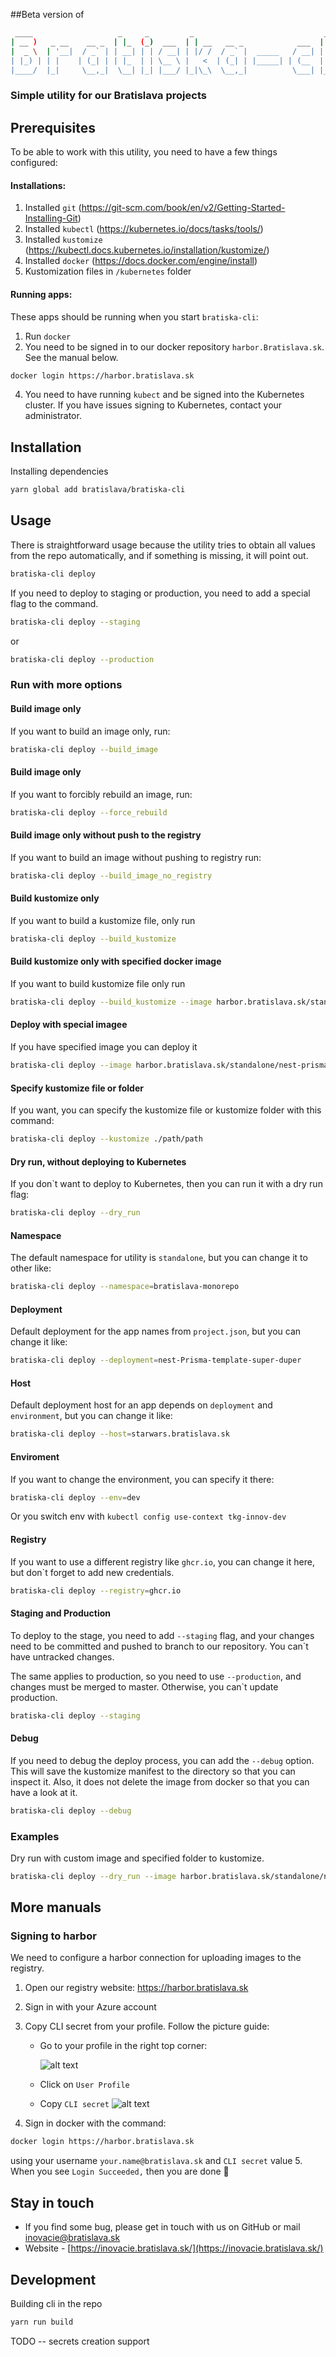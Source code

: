 ##Beta version of

```bash
 ____                   _     _         _                             _   _
| __ )   _ __    __ _  | |_  (_)  ___  | | __   __ _            ___  | | (_)
|  _ \  | '__|  / _` | | __| | | / __| | |/ /  / _` |  _____   / __| | | | |
| |_) | | |    | (_| | | |_  | | \__ \ |   <  | (_| | |_____| | (__  | | | |
|____/  |_|     \__,_|  \__| |_| |___/ |_|\_\  \__,_|          \___| |_| |_|
```

### Simple utility for our Bratislava projects

## Prerequisites

To be able to work with this utility, you need to have a few things configured:

#### Installations:

1. Installed `git` (https://git-scm.com/book/en/v2/Getting-Started-Installing-Git)
2. Installed `kubectl` (https://kubernetes.io/docs/tasks/tools/)
3. Installed `kustomize` (https://kubectl.docs.kubernetes.io/installation/kustomize/)
4. Installed `docker` (https://docs.docker.com/engine/install)
5. Kustomization files in `/kubernetes` folder

#### Running apps:

These apps should be running when you start `bratiska-cli`:

1. Run `docker`
2. You need to be signed in to our docker repository `harbor.Bratislava.sk`. See the manual below.

```bash
docker login https://harbor.bratislava.sk
```

4. You need to have running `kubect` and be signed into the Kubernetes cluster. If you have issues signing to Kubernetes, contact your administrator.

## Installation

Installing dependencies

```bash
yarn global add bratislava/bratiska-cli
```

## Usage

There is straightforward usage because the utility tries to obtain all values from the repo automatically, and if something is missing, it will point out.

```bash
bratiska-cli deploy
```

If you need to deploy to staging or production, you need to add a special flag to the command.

```bash
bratiska-cli deploy --staging
```

or

```bash
bratiska-cli deploy --production
```

### Run with more options

#### Build image only

If you want to build an image only, run:

```bash
bratiska-cli deploy --build_image
```

#### Build image only

If you want to forcibly rebuild an image, run:

```bash
bratiska-cli deploy --force_rebuild
```

#### Build image only without push to the registry

If you want to build an image without pushing to registry run:

```bash
bratiska-cli deploy --build_image_no_registry
```

#### Build kustomize only

If you want to build a kustomize file, only run

```bash
bratiska-cli deploy --build_kustomize
```

#### Build kustomize only with specified docker image

If you want to build kustomize file only run

```bash
bratiska-cli deploy --build_kustomize --image harbor.bratislava.sk/standalone/nest-prisma-template:bratiska-cli-3f3ce4fd14c76138a081596b2987a81f18a3c747-master-untracked
```

#### Deploy with special imagee

If you have specified image you can deploy it

```bash
bratiska-cli deploy --image harbor.bratislava.sk/standalone/nest-prisma-template:bratiska-cli-3f3ce4fd14c76138a081596b2987a81f18a3c747-master-untracked
```

#### Specify kustomize file or folder

If you want, you can specify the kustomize file or kustomize folder with this command:

```bash
bratiska-cli deploy --kustomize ./path/path
```

#### Dry run, without deploying to Kubernetes

If you don`t want to deploy to Kubernetes, then you can run it with a dry run flag:

```bash
bratiska-cli deploy --dry_run
```

#### Namespace

The default namespace for utility is `standalone`, but you can change it to other like:

```bash
bratiska-cli deploy --namespace=bratislava-monorepo
```

#### Deployment

Default deployment for the app names from `project.json`, but you can change it like:

```bash
bratiska-cli deploy --deployment=nest-Prisma-template-super-duper
```

#### Host

Default deployment host for an app depends on `deployment` and `environment`, but you can change it like:

```bash
bratiska-cli deploy --host=starwars.bratislava.sk
```

#### Enviroment

If you want to change the environment, you can specify it there:

```bash
bratiska-cli deploy --env=dev
```

Or you switch env with `kubectl config use-context tkg-innov-dev`

#### Registry

If you want to use a different registry like `ghcr.io`, you can change it here, but don`t forget to add new credentials.

```bash
bratiska-cli deploy --registry=ghcr.io
```

#### Staging and Production

To deploy to the stage, you need to add `--staging` flag, and your changes need to be committed and pushed to branch to our repository. You can`t have untracked changes.

The same applies to production, so you need to use `--production`, and changes must be merged to master. Otherwise, you can`t update production.

```bash
bratiska-cli deploy --staging
```

#### Debug

If you need to debug the deploy process, you can add the `--debug` option. This will save the kustomize manifest to the directory so that you can inspect it. Also, it does not delete the image from docker so that you can have a look at it.

```bash
bratiska-cli deploy --debug
```

### Examples

Dry run with custom image and specified folder to kustomize.

```bash
bratiska-cli deploy --dry_run --image harbor.bratislava.sk/standalone/nest-prisma-template:bratiska-cli-3f3ce4fd14c76138a081596b2987a81f18a3c747-master-untracked --kustomize ./kubernetes/base
```

## More manuals

### Signing to harbor

We need to configure a harbor connection for uploading images to the registry.

1. Open our registry website: https://harbor.bratislava.sk
2. Sign in with your Azure account
3. Copy CLI secret from your profile. Follow the picture guide:

   - Go to your profile in the right top corner:

     ![alt text](./public/readme/user.png)

   - Click on `User Profile`
   - Copy `CLI secret`
     ![alt text](./public/readme/profile.png)

4. Sign in docker with the command:

```bash
docker login https://harbor.bratislava.sk
```

using your username `your.name@bratislava.sk` and `CLI secret` value 5. When you see `Login Succeeded,` then you are done 👏

## Stay in touch

- If you find some bug, please get in touch with us on GitHub or mail inovacie@bratislava.sk
- Website - [https://inovacie.bratislava.sk/](https://inovacie.bratislava.sk/)

## Development

Building cli in the repo

```bash
yarn run build
```

TODO
-- secrets creation support
